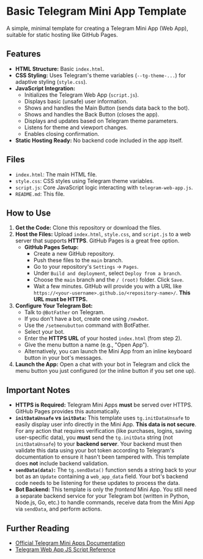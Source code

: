 # Basic Telegram Mini App Template

A simple, minimal template for creating a Telegram Mini App (Web App), suitable for static hosting like GitHub Pages.

## Features

* **HTML Structure:** Basic `index.html`.
* **CSS Styling:** Uses Telegram's theme variables (`--tg-theme-...`) for adaptive styling (`style.css`).
* **JavaScript Integration:**
    * Initializes the Telegram Web App (`script.js`).
    * Displays basic (unsafe) user information.
    * Shows and handles the Main Button (sends data back to the bot).
    * Shows and handles the Back Button (closes the app).
    * Displays and updates based on Telegram theme parameters.
    * Listens for theme and viewport changes.
    * Enables closing confirmation.
* **Static Hosting Ready:** No backend code included in the app itself.

## Files

* `index.html`: The main HTML file.
* `style.css`: CSS styles using Telegram theme variables.
* `script.js`: Core JavaScript logic interacting with `telegram-web-app.js`.
* `README.md`: This file.

## How to Use

1.  **Get the Code:** Clone this repository or download the files.
2.  **Host the Files:** Upload `index.html`, `style.css`, and `script.js` to a web server that supports **HTTPS**. GitHub Pages is a great free option.
    * **GitHub Pages Setup:**
        * Create a new GitHub repository.
        * Push these files to the `main` branch.
        * Go to your repository's `Settings` -> `Pages`.
        * Under `Build and deployment`, select `Deploy from a branch`.
        * Choose the `main` branch and the `/ (root)` folder. Click `Save`.
        * Wait a few minutes. GitHub will provide you with a URL like `https://<your-username>.github.io/<repository-name>/`. **This URL must be HTTPS.**
3.  **Configure Your Telegram Bot:**
    * Talk to `@BotFather` on Telegram.
    * If you don't have a bot, create one using `/newbot`.
    * Use the `/setmenubutton` command with BotFather.
    * Select your bot.
    * Enter the **HTTPS URL** of your hosted `index.html` (from step 2).
    * Give the menu button a name (e.g., "Open App").
    * Alternatively, you can launch the Mini App from an inline keyboard button in your bot's messages.
4.  **Launch the App:** Open a chat with your bot in Telegram and click the menu button you just configured (or the inline button if you set one up).

## Important Notes

* **HTTPS is Required:** Telegram Mini Apps **must** be served over HTTPS. GitHub Pages provides this automatically.
* **`initDataUnsafe` vs `initData`:** This template uses `tg.initDataUnsafe` to easily display user info directly in the Mini App. **This data is not secure**. For any action that requires verification (like purchases, logins, saving user-specific data), you **must** send the `tg.initData` string (not `initDataUnsafe`) to your **backend server**. Your backend must then validate this data using your bot token according to Telegram's documentation to ensure it hasn't been tampered with. This template does **not** include backend validation.
* **`sendData(data)`:** The `tg.sendData()` function sends a string back to your bot as an `Update` containing a `web_app_data` field. Your bot's backend code needs to be listening for these updates to process the data.
* **Bot Backend:** This template is only the *frontend* Mini App. You still need a separate backend service for your Telegram bot (written in Python, Node.js, Go, etc.) to handle commands, receive data from the Mini App via `sendData`, and perform actions.

## Further Reading

* [Official Telegram Mini Apps Documentation](https://core.telegram.org/bots/webapps)
* [Telegram Web App JS Script Reference](https://core.telegram.org/bots/webapps#initializing-mini-apps)